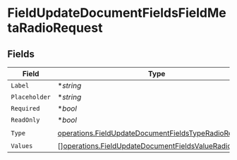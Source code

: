 # FieldUpdateDocumentFieldsFieldMetaRadioRequest


## Fields

| Field                                                                                                                          | Type                                                                                                                           | Required                                                                                                                       | Description                                                                                                                    |
| ------------------------------------------------------------------------------------------------------------------------------ | ------------------------------------------------------------------------------------------------------------------------------ | ------------------------------------------------------------------------------------------------------------------------------ | ------------------------------------------------------------------------------------------------------------------------------ |
| `Label`                                                                                                                        | **string*                                                                                                                      | :heavy_minus_sign:                                                                                                             | N/A                                                                                                                            |
| `Placeholder`                                                                                                                  | **string*                                                                                                                      | :heavy_minus_sign:                                                                                                             | N/A                                                                                                                            |
| `Required`                                                                                                                     | **bool*                                                                                                                        | :heavy_minus_sign:                                                                                                             | N/A                                                                                                                            |
| `ReadOnly`                                                                                                                     | **bool*                                                                                                                        | :heavy_minus_sign:                                                                                                             | N/A                                                                                                                            |
| `Type`                                                                                                                         | [operations.FieldUpdateDocumentFieldsTypeRadioRequest2](../../models/operations/fieldupdatedocumentfieldstyperadiorequest2.md) | :heavy_check_mark:                                                                                                             | N/A                                                                                                                            |
| `Values`                                                                                                                       | [][operations.FieldUpdateDocumentFieldsValueRadio](../../models/operations/fieldupdatedocumentfieldsvalueradio.md)             | :heavy_minus_sign:                                                                                                             | N/A                                                                                                                            |